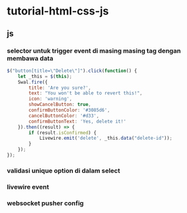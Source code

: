 # tutorial-html-css-js

## js

### selector untuk trigger event di masing masing tag dengan membawa data
```javascript
$("button[title=\"Delete\"]").click(function() {
    let _this = $(this);
    Swal.fire({
        title: 'Are you sure?',
        text: "You won't be able to revert this!",
        icon: 'warning',
        showCancelButton: true,
        confirmButtonColor: '#3085d6',
        cancelButtonColor: '#d33',
        confirmButtonText: 'Yes, delete it!'
    }).then((result) => {
        if (result.isConfirmed) {
            Livewire.emit('delete', _this.data("delete-id"));
        }
    });
});
```

### validasi unique option di dalam select

### livewire event

### websocket pusher config

